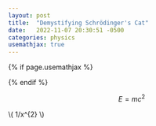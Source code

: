 ```yaml
---
layout: post
title:  "Demystifying Schrödinger's Cat"
date:   2022-11-07 20:30:51 -0500
categories: physics
usemathjax: true
---
```


   <!-- for mathjax support -->
{% if page.usemathjax %}
  <script type="text/x-mathjax-config">
    MathJax.Hub.Config({
    TeX: { equationNumbers: { autoNumber: "AMS" } }
    });
  </script>
  <script type="text/javascript" async src="https://cdn.mathjax.org/mathjax/latest/MathJax.js?config=TeX-AMS-MML_HTMLorMML"></script>
{% endif %}

$$E=mc^2$$

\\( 1/x^{2} \\)